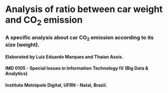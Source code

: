 # Analysis of ratio between car weight and CO<sub>2</sub> emission


### A specific analysis about  car CO<sub>2</sub> emission according to its size (weight).


#### Elaborated by Luiz Eduardo Marques and Thaian Assis.
#### IMD 0105 - Special Issues in Information Technology IV (Big Data & Analytics)
#### Instituto Metrópole Digital, UFRN - Natal, Brazil.
